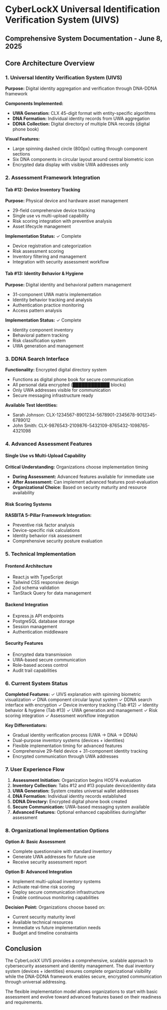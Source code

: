# CyberLockX Universal Identification Verification System (UIVS)
## Comprehensive System Documentation - June 8, 2025

## Core Architecture Overview

### 1. Universal Identity Verification System (UIVS)
**Purpose:** Digital identity aggregation and verification through DNA-DDNA framework

**Components Implemented:**
- **UWA Generation:** CLX 45-digit format with entity-specific algorithms
- **DNA Formation:** Individual identity records from UWA aggregation
- **DDNA Collection:** Digital directory of multiple DNA records (digital phone book)

**Visual Features:**
- Large spinning dashed circle (800px) cutting through component sections
- Six DNA components in circular layout around central biometric icon
- Encrypted data display with visible UWA addresses only

### 2. Assessment Framework Integration

#### Tab #12: Device Inventory Tracking
**Purpose:** Physical device and hardware asset management
- 29-field comprehensive device tracking
- Single use vs multi-upload capability
- Risk scoring integration with preventive analysis
- Asset lifecycle management

**Implementation Status:** ✓ Complete
- Device registration and categorization
- Risk assessment scoring
- Inventory filtering and management
- Integration with security assessment workflow

#### Tab #13: Identity Behavior & Hygiene
**Purpose:** Digital identity and behavioral pattern management
- 31-component UWA matrix implementation
- Identity behavior tracking and analysis
- Authentication practice monitoring
- Access pattern analysis

**Implementation Status:** ✓ Complete
- Identity component inventory
- Behavioral pattern tracking
- Risk classification system
- UWA generation and management

### 3. DDNA Search Interface
**Functionality:** Encrypted digital directory system
- Functions as digital phone book for secure communication
- All personal data encrypted (████████████ blocks)
- Only UWA addresses visible for communication
- Secure messaging infrastructure ready

**Available Test Identities:**
- Sarah Johnson: CLX-1234567-8901234-5678901-2345678-9012345-6789012
- John Smith: CLX-9876543-2109876-5432109-8765432-1098765-4321098

### 4. Advanced Assessment Features

#### Single Use vs Multi-Upload Capability
**Critical Understanding:** Organizations choose implementation timing
- **During Assessment:** Advanced features available for immediate use
- **After Assessment:** Can implement advanced features post-evaluation
- **Organizational Choice:** Based on security maturity and resource availability

#### Risk Scoring Systems
**RASBITA 5-Pillar Framework Integration:**
- Preventive risk factor analysis
- Device-specific risk calculations
- Identity behavior risk assessment
- Comprehensive security posture evaluation

### 5. Technical Implementation

#### Frontend Architecture
- React.js with TypeScript
- Tailwind CSS responsive design
- Zod schema validation
- TanStack Query for data management

#### Backend Integration
- Express.js API endpoints
- PostgreSQL database storage
- Session management
- Authentication middleware

#### Security Features
- Encrypted data transmission
- UWA-based secure communication
- Role-based access control
- Audit trail capabilities

### 6. Current System Status

**Completed Features:**
✓ UIVS explanation with spinning biometric visualization
✓ DNA component circular layout system
✓ DDNA search interface with encryption
✓ Device inventory tracking (Tab #12)
✓ Identity behavior & hygiene (Tab #13)
✓ UWA generation and management
✓ Risk scoring integration
✓ Assessment workflow integration

**Key Differentiators:**
- Gradual identity verification process (UWA → DNA → DDNA)
- Dual-purpose inventory systems (devices + identities)
- Flexible implementation timing for advanced features
- Comprehensive 29-field device + 31-component identity tracking
- Encrypted communication through UWA addresses

### 7. User Experience Flow

1. **Assessment Initiation:** Organization begins HOS²A evaluation
2. **Inventory Collection:** Tabs #12 and #13 populate device/identity data
3. **UWA Generation:** System creates universal wallet addresses
4. **DNA Formation:** Individual identity records established
5. **DDNA Directory:** Encrypted digital phone book created
6. **Secure Communication:** UWA-based messaging system available
7. **Advanced Features:** Optional enhanced capabilities during/after assessment

### 8. Organizational Implementation Options

**Option A: Basic Assessment**
- Complete questionnaire with standard inventory
- Generate UWA addresses for future use
- Receive security assessment report

**Option B: Advanced Integration**
- Implement multi-upload inventory systems
- Activate real-time risk scoring
- Deploy secure communication infrastructure
- Enable continuous monitoring capabilities

**Decision Point:** Organizations choose based on:
- Current security maturity level
- Available technical resources
- Immediate vs future implementation needs
- Budget and timeline constraints

## Conclusion

The CyberLockX UIVS provides a comprehensive, scalable approach to cybersecurity assessment and identity management. The dual inventory system (devices + identities) ensures complete organizational visibility while the DNA-DDNA framework enables secure, encrypted communication through universal addressing.

The flexible implementation model allows organizations to start with basic assessment and evolve toward advanced features based on their readiness and requirements.